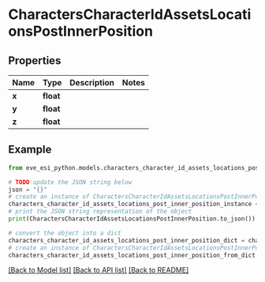 # CharactersCharacterIdAssetsLocationsPostInnerPosition


## Properties

Name | Type | Description | Notes
------------ | ------------- | ------------- | -------------
**x** | **float** |  | 
**y** | **float** |  | 
**z** | **float** |  | 

## Example

```python
from eve_esi_python.models.characters_character_id_assets_locations_post_inner_position import CharactersCharacterIdAssetsLocationsPostInnerPosition

# TODO update the JSON string below
json = "{}"
# create an instance of CharactersCharacterIdAssetsLocationsPostInnerPosition from a JSON string
characters_character_id_assets_locations_post_inner_position_instance = CharactersCharacterIdAssetsLocationsPostInnerPosition.from_json(json)
# print the JSON string representation of the object
print(CharactersCharacterIdAssetsLocationsPostInnerPosition.to_json())

# convert the object into a dict
characters_character_id_assets_locations_post_inner_position_dict = characters_character_id_assets_locations_post_inner_position_instance.to_dict()
# create an instance of CharactersCharacterIdAssetsLocationsPostInnerPosition from a dict
characters_character_id_assets_locations_post_inner_position_from_dict = CharactersCharacterIdAssetsLocationsPostInnerPosition.from_dict(characters_character_id_assets_locations_post_inner_position_dict)
```
[[Back to Model list]](../README.md#documentation-for-models) [[Back to API list]](../README.md#documentation-for-api-endpoints) [[Back to README]](../README.md)


